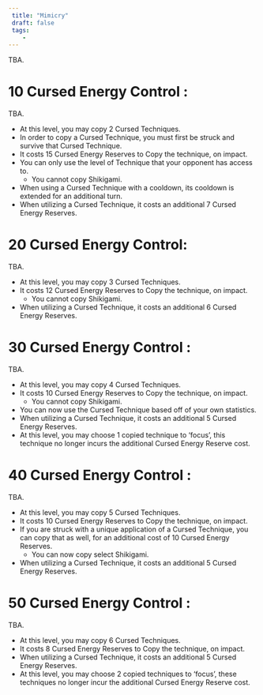 ```yaml
---
 title: "Mimicry"
 draft: false
 tags:
    -
---
```

TBA.

# 10 Cursed Energy Control :
TBA.

- At this level, you may copy 2 Cursed Techniques.
- In order to copy a Cursed Technique, you must first be struck and survive that Cursed Technique.
- It costs 15 Cursed Energy Reserves to Copy the technique, on impact.
- You can only use the level of Technique that your opponent has access to.
	- You cannot copy Shikigami.
- When using a Cursed Technique with a cooldown, its cooldown is extended for an additional turn.
- When utilizing a Cursed Technique, it costs an additional 7 Cursed Energy Reserves.

# 20 Cursed Energy Control:
TBA.

- At this level, you may copy 3 Cursed Techniques.
- It costs 12 Cursed Energy Reserves to Copy the technique, on impact.
	- You cannot copy Shikigami.
- When utilizing a Cursed Technique, it costs an additional 6 Cursed Energy Reserves.

# 30 Cursed Energy Control :
TBA.

- At this level, you may copy 4 Cursed Techniques.
- It costs 10 Cursed Energy Reserves to Copy the technique, on impact.
	- You cannot copy Shikigami.
- You can now use the Cursed Technique based off of your own statistics.
- When utilizing a Cursed Technique, it costs an additional 5 Cursed Energy Reserves.
- At this level, you may choose 1 copied technique to ‘focus’, this technique no longer incurs the additional Cursed Energy Reserve cost.

# 40 Cursed Energy Control :
TBA.

- At this level, you may copy 5 Cursed Techniques.
- It costs 10 Cursed Energy Reserves to Copy the technique, on impact.
- If you are struck with a unique application of a Cursed Technique, you can copy that as well, for an additional cost of 10 Cursed Energy Reserves.
	- You can now copy select Shikigami.
- When utilizing a Cursed Technique, it costs an additional 5 Cursed Energy Reserves.

# 50 Cursed Energy Control :
TBA.

- At this level, you may copy 6 Cursed Techniques.
- It costs 8 Cursed Energy Reserves to Copy the technique, on impact.
- When utilizing a Cursed Technique, it costs an additional 5 Cursed Energy Reserves.
- At this level, you may choose 2 copied techniques to ‘focus’, these techniques no longer incur the additional Cursed Energy Reserve cost.